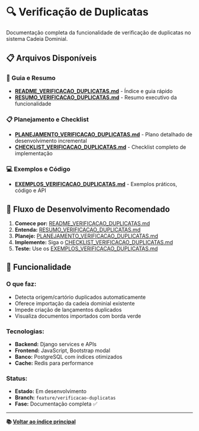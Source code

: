 # 🔍 Verificação de Duplicatas

Documentação completa da funcionalidade de verificação de duplicatas no sistema Cadeia Dominial.

## 📋 **Arquivos Disponíveis**

### **📖 Guia e Resumo**
- **[README_VERIFICACAO_DUPLICATAS.md](README_VERIFICACAO_DUPLICATAS.md)** - Índice e guia rápido
- **[RESUMO_VERIFICACAO_DUPLICATAS.md](RESUMO_VERIFICACAO_DUPLICATAS.md)** - Resumo executivo da funcionalidade

### **📋 Planejamento e Checklist**
- **[PLANEJAMENTO_VERIFICACAO_DUPLICATAS.md](PLANEJAMENTO_VERIFICACAO_DUPLICATAS.md)** - Plano detalhado de desenvolvimento incremental
- **[CHECKLIST_VERIFICACAO_DUPLICATAS.md](CHECKLIST_VERIFICACAO_DUPLICATAS.md)** - Checklist completo de implementação

### **💻 Exemplos e Código**
- **[EXEMPLOS_VERIFICACAO_DUPLICATAS.md](EXEMPLOS_VERIFICACAO_DUPLICATAS.md)** - Exemplos práticos, código e API

## 🎯 **Fluxo de Desenvolvimento Recomendado**

1. **Comece por:** [README_VERIFICACAO_DUPLICATAS.md](README_VERIFICACAO_DUPLICATAS.md)
2. **Entenda:** [RESUMO_VERIFICACAO_DUPLICATAS.md](RESUMO_VERIFICACAO_DUPLICATAS.md)
3. **Planeje:** [PLANEJAMENTO_VERIFICACAO_DUPLICATAS.md](PLANEJAMENTO_VERIFICACAO_DUPLICATAS.md)
4. **Implemente:** Siga o [CHECKLIST_VERIFICACAO_DUPLICATAS.md](CHECKLIST_VERIFICACAO_DUPLICATAS.md)
5. **Teste:** Use os [EXEMPLOS_VERIFICACAO_DUPLICATAS.md](EXEMPLOS_VERIFICACAO_DUPLICATAS.md)

## 🔧 **Funcionalidade**

### **O que faz:**
- Detecta origem/cartório duplicados automaticamente
- Oferece importação da cadeia dominial existente
- Impede criação de lançamentos duplicados
- Visualiza documentos importados com borda verde

### **Tecnologias:**
- **Backend:** Django services e APIs
- **Frontend:** JavaScript, Bootstrap modal
- **Banco:** PostgreSQL com índices otimizados
- **Cache:** Redis para performance

### **Status:**
- **Estado:** Em desenvolvimento
- **Branch:** `feature/verificacao-duplicatas`
- **Fase:** Documentação completa ✅

---

**📚 [Voltar ao índice principal](../README.md)** 